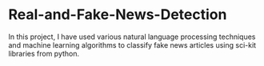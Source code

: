 # Real-and-Fake-News-Detection

In this project, I have used various natural language processing techniques and machine learning algorithms to classify fake news articles using sci-kit libraries from python.
